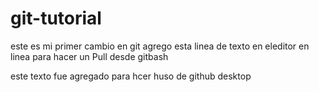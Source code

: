 # git-tutorial
este es mi primer cambio en git 
agrego esta linea de texto en eleditor en linea para hacer un Pull desde gitbash

este texto fue agregado para hcer huso de github desktop
